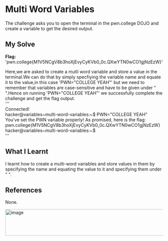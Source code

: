 # Multi Word Variables
The challenge asks you to open the terminal in the pwn.college DOJO and create a variable to get the desired output.   

## My Solve
**Flag:** 'pwn.college{M1V5NCgV8b3hoXjEvyCyKVb0_0c.QXwYTN0wCO1gjNzEzW}'     

Here,we are asked to create a mutli word variable and store a value in the terminal.We can do that by simply specfiying the variable name and equate it to the value,in this case 'PWN="COLLEGE YEAH"' but we need to remember that variables are case-sensitive and have to be given under " ".Hence on running 'PWN="COLLEGE YEAH"' we successfully complete the challenge and get the flag output.   
'''    
Connected!                                                                              
hacker@variables~multi-word-variables:~$ PWN="COLLEGE YEAH"     
You've set the PWN variable properly! As promised, here is the flag:    
pwn.college{M1V5NCgV8b3hoXjEvyCyKVb0_0c.QXwYTN0wCO1gjNzEzW}     
hacker@variables~multi-word-variables:~$         
'''     

## What I Learnt 
I learnt how to create a multi-word variables and store values in them by specifying the name and equating the value to it and specifying them under " ".       

## References
None.      

<img width="537" height="84" alt="image" src="https://github.com/user-attachments/assets/fe1e0d0c-6e43-4c17-8157-6ed411758185" />


